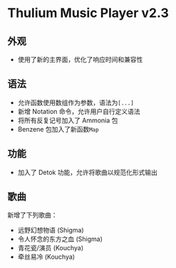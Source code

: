 # Thulium Music Player v2.3

## 外观

- 使用了新的主界面，优化了响应时间和兼容性

## 语法

- 允许函数使用数组作为参数，语法为`[...]`
- 新增 Notation 命令，允许用户自行定义语法
- 将所有反复记号加入了 Ammonia 包
- Benzene 包加入了新函数`Map`

## 功能

- 加入了 Detok 功能，允许将歌曲以规范化形式输出

## 歌曲

新增了下列歌曲：
- 远野幻想物语 (Shigma)
- 令人怀念的东方之血 (Shigma)
- 青花瓷/演员 (Kouchya)
- 牵丝易冷 (Kouchya)

